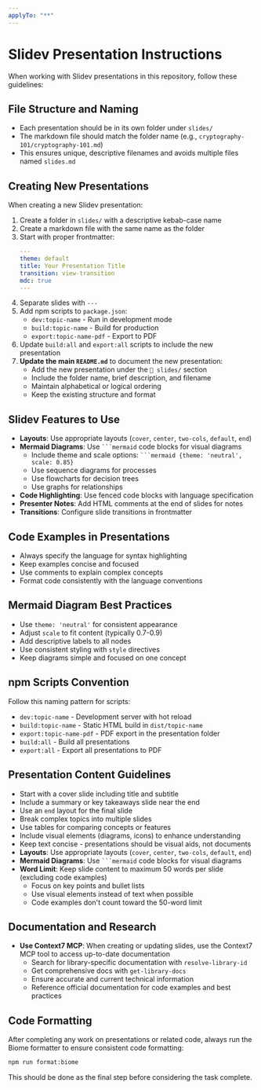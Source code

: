 ```yaml
---
applyTo: "**"
---
```


# Slidev Presentation Instructions

When working with Slidev presentations in this repository, follow these guidelines:

## File Structure and Naming

- Each presentation should be in its own folder under `slides/`
- The markdown file should match the folder name (e.g., `cryptography-101/cryptography-101.md`)
- This ensures unique, descriptive filenames and avoids multiple files named `slides.md`

## Creating New Presentations

When creating a new Slidev presentation:

1. Create a folder in `slides/` with a descriptive kebab-case name
2. Create a markdown file with the same name as the folder
3. Start with proper frontmatter:
   ```yaml
   ---
   theme: default
   title: Your Presentation Title
   transition: view-transition
   mdc: true
   ---
   ```
4. Separate slides with `---`
5. Add npm scripts to `package.json`:
   - `dev:topic-name` - Run in development mode
   - `build:topic-name` - Build for production
   - `export:topic-name-pdf` - Export to PDF
6. Update `build:all` and `export:all` scripts to include the new presentation
7. **Update the main `README.md`** to document the new presentation:
   - Add the new presentation under the `📁 slides/` section
   - Include the folder name, brief description, and filename
   - Maintain alphabetical or logical ordering
   - Keep the existing structure and format

## Slidev Features to Use

- **Layouts**: Use appropriate layouts (`cover`, `center`, `two-cols`, `default`, `end`)
- **Mermaid Diagrams**: Use ` ```mermaid ` code blocks for visual diagrams
  - Include theme and scale options: ` ```mermaid {theme: 'neutral', scale: 0.85} `
  - Use sequence diagrams for processes
  - Use flowcharts for decision trees
  - Use graphs for relationships
- **Code Highlighting**: Use fenced code blocks with language specification
- **Presenter Notes**: Add HTML comments at the end of slides for notes
- **Transitions**: Configure slide transitions in frontmatter

## Code Examples in Presentations

- Always specify the language for syntax highlighting
- Keep examples concise and focused
- Use comments to explain complex concepts
- Format code consistently with the language conventions

## Mermaid Diagram Best Practices

- Use `theme: 'neutral'` for consistent appearance
- Adjust `scale` to fit content (typically 0.7-0.9)
- Add descriptive labels to all nodes
- Use consistent styling with `style` directives
- Keep diagrams simple and focused on one concept

## npm Scripts Convention

Follow this naming pattern for scripts:

- `dev:topic-name` - Development server with hot reload
- `build:topic-name` - Static HTML build in `dist/topic-name`
- `export:topic-name-pdf` - PDF export in the presentation folder
- `build:all` - Build all presentations
- `export:all` - Export all presentations to PDF

## Presentation Content Guidelines

- Start with a cover slide including title and subtitle
- Include a summary or key takeaways slide near the end
- Use an `end` layout for the final slide
- Break complex topics into multiple slides
- Use tables for comparing concepts or features
- Include visual elements (diagrams, icons) to enhance understanding
- Keep text concise - presentations should be visual aids, not documents
- **Layouts**: Use appropriate layouts (`cover`, `center`, `two-cols`, `default`, `end`)
- **Mermaid Diagrams**: Use ` ```mermaid ` code blocks for visual diagrams
- **Word Limit**: Keep slide content to maximum 50 words per slide (excluding code examples)
  - Focus on key points and bullet lists
  - Use visual elements instead of text when possible
  - Code examples don't count toward the 50-word limit

## Documentation and Research

- **Use Context7 MCP**: When creating or updating slides, use the Context7 MCP tool to access up-to-date documentation
  - Search for library-specific documentation with `resolve-library-id`
  - Get comprehensive docs with `get-library-docs`
  - Ensure accurate and current technical information
  - Reference official documentation for code examples and best practices

## Code Formatting

After completing any work on presentations or related code, always run the Biome formatter to ensure consistent code formatting:

```bash
npm run format:biome
```

This should be done as the final step before considering the task complete.
